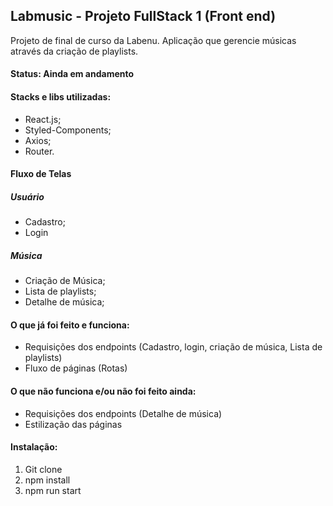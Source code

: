 ## Labmusic - Projeto FullStack 1 (Front end)

Projeto de final de curso da Labenu.
Aplicação que gerencie músicas através da criação de playlists.

#### Status: Ainda em andamento

#### Stacks e libs utilizadas:
- React.js;
- Styled-Components;
- Axios;
- Router.

#### Fluxo de Telas
##### Usuário
- Cadastro;
- Login

##### Música
- Criação de Música;
- Lista de playlists;
- Detalhe de música;

#### O que já foi feito e funciona:
- Requisições dos endpoints (Cadastro, login, criação de música, Lista de playlists)
- Fluxo de páginas (Rotas)

#### O que não funciona e/ou não foi feito ainda:
- Requisições dos endpoints (Detalhe de música)
- Estilização das páginas

#### Instalação:
1) Git clone <link do repo>
2) npm install
3) npm run start


